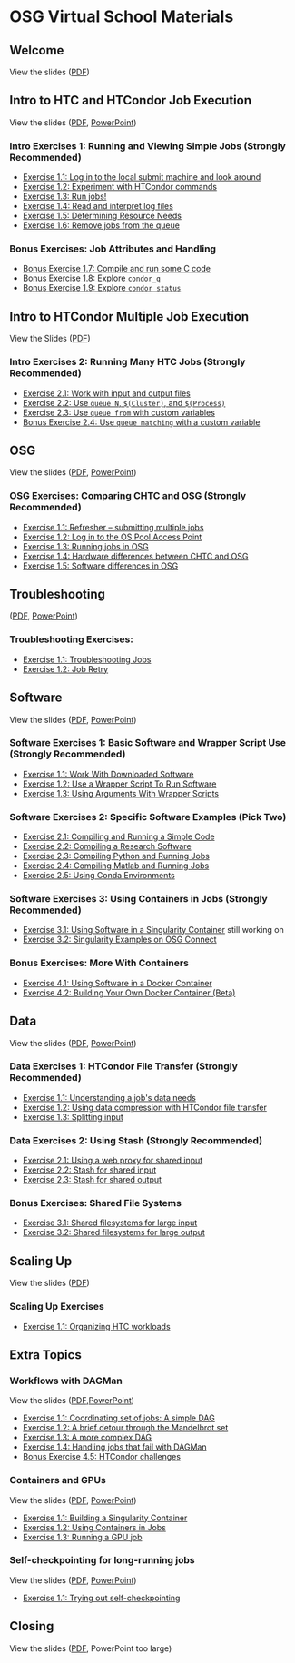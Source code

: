
# OSG Virtual School Materials

## Welcome

View the slides
([PDF](welcome/files/osgus22-day1-1-welcome-cartwright.pdf))

## Intro to HTC and HTCondor Job Execution

View the slides
([PDF](htcondor/files/osgus22-htc-htcondor.pdf),
[PowerPoint](htcondor/files/osgus22-htc-htcondor.pptx))

### Intro Exercises 1: Running and Viewing Simple Jobs (Strongly Recommended)

- [Exercise 1.1: Log in to the local submit machine and look around](htcondor/part1-ex1-login)
- [Exercise 1.2: Experiment with HTCondor commands](htcondor/part1-ex2-commands.md)
- [Exercise 1.3: Run jobs!](htcondor/part1-ex3-jobs.md)
- [Exercise 1.4: Read and interpret log files](htcondor/part1-ex4-logs.md)
- [Exercise 1.5: Determining Resource Needs](htcondor/part1-ex5-request.md)
- [Exercise 1.6: Remove jobs from the queue](htcondor/part1-ex6-remove.md)

### Bonus Exercises: Job Attributes and Handling

- [Bonus Exercise 1.7: Compile and run some C code](htcondor/part1-ex7-compile.md)
- [Bonus Exercise 1.8: Explore `condor_q`](htcondor/part1-ex8-queue.md)
- [Bonus Exercise 1.9: Explore `condor_status`](htcondor/part1-ex9-status.md)

## Intro to HTCondor Multiple Job Execution

View the Slides ([PDF](htcondor/files/osgus22-htc-htcondor-PART2.pdf))

### Intro Exercises 2: Running Many HTC Jobs (Strongly Recommended)

- [Exercise 2.1: Work with input and output files](htcondor/part2-ex1-files.md)
- [Exercise 2.2: Use `queue N`, `$(Cluster)`, and `$(Process)`](htcondor/part2-ex2-queue-n.md)
- [Exercise 2.3: Use `queue from` with custom variables](htcondor/part2-ex3-queue-from.md)
- [Bonus Exercise 2.4: Use `queue matching` with a custom variable](htcondor/part2-ex4-queue-matching.md)


## OSG

View the slides
([PDF](osg/files/osgus22-day2-2-osg-cartwright.pdf),
[PowerPoint](osg/files/osgus22-day2-2-osg-cartwright.pptx))

### OSG Exercises: Comparing CHTC and OSG (Strongly Recommended)

- [Exercise 1.1: Refresher – submitting multiple jobs](osg/part1-ex1-submit-refresher.md)
- [Exercise 1.2: Log in to the OS Pool Access Point](osg/part1-ex2-login-scp.md)
- [Exercise 1.3: Running jobs in OSG](osg/part1-ex3-submit-osg.md)
- [Exercise 1.4: Hardware differences between CHTC and OSG](osg/part1-ex4-hardware-diffs.md)
- [Exercise 1.5: Software differences in OSG](osg/part1-ex5-software-diffs.md)


## Troubleshooting

([PDF](troubleshooting/files/osgus22-htc-troubleshooting.pdf),
[PowerPoint](troubleshooting/files/osgus22-htc-troubleshooting.pptx))

### Troubleshooting Exercises: 

- [Exercise 1.1: Troubleshooting Jobs](troubleshooting/part1-ex1-troubleshooting.md)
- [Exercise 1.2: Job Retry](troubleshooting/part1-ex2-job-retry.md)


## Software

View the slides
([PDF](software/files/osgus22-software.pdf),
[PowerPoint](software/files/osgus22-software.pptx))

### Software Exercises 1: Basic Software and Wrapper Script Use (Strongly Recommended)

- [Exercise 1.1: Work With Downloaded Software](software/part1-ex1-download.md)
- [Exercise 1.2: Use a Wrapper Script To Run Software](software/part1-ex2-wrapper.md)
- [Exercise 1.3: Using Arguments With Wrapper Scripts](software/part1-ex3-arguments.md)

### Software Exercises 2: Specific Software Examples (Pick Two)

- [Exercise 2.1: Compiling and Running a Simple Code](software/part2-ex1-compiling.md)
- [Exercise 2.2: Compiling a Research Software](software/part2-ex2-prepackaged.md)
- [Exercise 2.3: Compiling Python and Running Jobs](software/part2-ex3-python.md)
- [Exercise 2.4: Compiling Matlab and Running Jobs](software/part2-ex4-matlab.md)
- [Exercise 2.5: Using Conda Environments](software/part2-ex5-conda.md)

### Software Exercises 3: Using Containers in Jobs (Strongly Recommended)

- [Exercise 3.1: Using Software in a Singularity Container](software/part3-ex1-singularity.md)
still working on 
- [Exercise 3.2: Singularity Examples on OSG Connect](software/part3-ex2-singularity-options.md)

### Bonus Exercises: More With Containers

- [Exercise 4.1: Using Software in a Docker Container](software/part4-ex1-docker.md)
- [Exercise 4.2: Building Your Own Docker Container (Beta)](software/part4-ex2-docker-build.md)


## Data

View the slides
([PDF](data/files/osgus22-data.pdf),
[PowerPoint](data/files/osgus22-data.pptx))

### Data Exercises 1: HTCondor File Transfer (Strongly Recommended)

- [Exercise 1.1: Understanding a job's data needs](data/part1-ex1-data-needs.md)
- [Exercise 1.2: Using data compression with HTCondor file transfer](data/part1-ex2-file-transfer.md)
- [Exercise 1.3: Splitting input](data/part1-ex3-blast-split.md)

### Data Exercises 2: Using Stash (Strongly Recommended)

- [Exercise 2.1: Using a web proxy for shared input](data/part2-ex1-blast-proxy.md)
- [Exercise 2.2: Stash for shared input](data/part2-ex2-stash-shared.md)
- [Exercise 2.3: Stash for shared output](data/part2-ex3-stash-unique.md)

### Bonus Exercises: Shared File Systems

- [Exercise 3.1: Shared filesystems for large input](data/part3-ex1-input.md)
- [Exercise 3.2: Shared filesystems for large output](data/part3-ex2-output.md)


## Scaling Up

View the slides
([PDF](scaling/files/osgus22-scaling.pdf))

### Scaling Up Exercises

-   [Exercise 1.1: Organizing HTC workloads](scaling/part1-ex1-organization.md)


## Extra Topics

### Workflows with DAGMan

View the slides
([PDF](workflows/files/osgus22-bonus-dagman.pdf),[PowerPoint](workflows/files/osgus22-bonus-dagman.pptx))

- [Exercise 1.1: Coordinating set of jobs: A simple DAG](workflows/part1-ex1-simple-dag.md)
- [Exercise 1.2: A brief detour through the Mandelbrot set](workflows/part1-ex2-mandelbrot.md)
- [Exercise 1.3: A more complex DAG](workflows/part1-ex3-complex-dag.md)
- [Exercise 1.4: Handling jobs that fail with DAGMan](workflows/part1-ex4-failed-dag.md)
- [Bonus Exercise 4.5: HTCondor challenges](workflows/part1-ex5-challenges.md)

### Containers and GPUs

View the slides
([PDF](containers/files/osgus22-containers.pdf),
[PowerPoint](containers/files/osgus22-containers.pptx))

- [Exercise 1.1: Building a Singularity Container](containers/part1-ex1-building.md)
- [Exercise 1.2: Using Containers in Jobs](containers/part1-ex2-running.md)
- [Exercise 1.3: Running a GPU job](containers/part1-ex3-gpus.md)

### Self-checkpointing for long-running jobs

View the slides
([PDF](checkpoint/files/osgus22-day5-1-selfcheckpointing.pdf),
[PowerPoint](checkpoint/files/osgus22-day5-1-selfcheckpointing.pptx))

-   [Exercise 1.1: Trying out self-checkpointing](checkpoint/part1-ex1-checkpointing.md)

<!-- BEGIN EXTRA TOPICS THAT ARE NOT READY YET

### Introduction to Research Computing Facilitation

Slides will be posted here.

END EXTRA TOPICS THAT ARE NOT READY YET -->


## Closing

View the slides
([PDF](closing/files/osgus22-day5-5-closing-cartwright.pdf),
PowerPoint too large)
